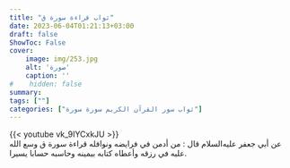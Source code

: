 ```yaml
---
title: "ثواب قراءة سورة ق"
date: 2023-06-04T01:21:13+03:00
draft: false
ShowToc: False
cover:
    image: img/253.jpg
    alt: 'صورة'
    caption: ''
#    hidden: false
summary: 
tags: [""]
categories: ["ثواب سور القرآن الكريم سورة سورة"]
---
```

{{< youtube vk_9IYCxkJU >}} 
<br>
عن أبي جعفر عليه‌السلام قال : من أدمن في فرايضه ونوافله قراءة سورة ق
وسع الله عليه في رزقه وأعطاه كتابه بيمينه وحاسبه حسابا يسيرا.

